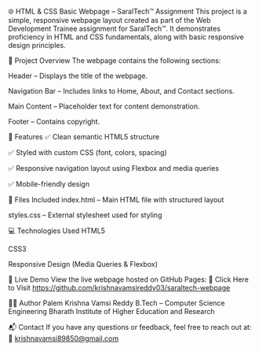 🌐 HTML & CSS Basic Webpage – SaralTech™ Assignment
This project is a simple, responsive webpage layout created as part of the Web Development Trainee assignment for SaralTech™. It demonstrates proficiency in HTML and CSS fundamentals, along with basic responsive design principles.

📄 Project Overview
The webpage contains the following sections:

Header – Displays the title of the webpage.

Navigation Bar – Includes links to Home, About, and Contact sections.

Main Content – Placeholder text for content demonstration.

Footer – Contains copyright.

🎯 Features
✅ Clean semantic HTML5 structure

✅ Styled with custom CSS (font, colors, spacing)

✅ Responsive navigation layout using Flexbox and media queries

✅ Mobile-friendly design

📁 Files Included
index.html – Main HTML file with structured layout

styles.css – External stylesheet used for styling

💻 Technologies Used
HTML5

CSS3

Responsive Design (Media Queries & Flexbox)

🔗 Live Demo
View the live webpage hosted on GitHub Pages:
🔗 Click Here to Visit
https://github.com/krishnavamsireddy03/saraltech-webpage

🙋‍♂️ Author
Palem Krishna Vamsi Reddy
B.Tech – Computer Science Engineering
Bharath Institute of Higher Education and Research


📬 Contact
If you have any questions or feedback, feel free to reach out at:
📧 krishnavamsi89850@gmail.com

